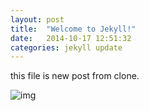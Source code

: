 ```yaml
---
layout: post
title:  "Welcome to Jekyll!"
date:   2014-10-17 12:51:32
categories: jekyll update
---
```



this file is new post from clone.

![img](http://dl.dropbox.com/s/xd3w2wltu89zj2h/kut_logo.jpg?dl=0)
